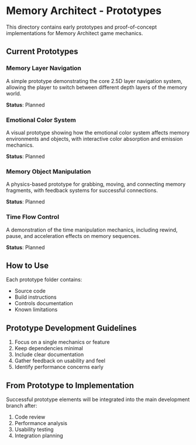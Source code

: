 # Memory Architect - Prototypes

This directory contains early prototypes and proof-of-concept implementations for Memory Architect game mechanics.

## Current Prototypes

### Memory Layer Navigation

A simple prototype demonstrating the core 2.5D layer navigation system, allowing the player to switch between different depth layers of the memory world.

**Status**: Planned

### Emotional Color System

A visual prototype showing how the emotional color system affects memory environments and objects, with interactive color absorption and emission mechanics.

**Status**: Planned

### Memory Object Manipulation

A physics-based prototype for grabbing, moving, and connecting memory fragments, with feedback systems for successful connections.

**Status**: Planned

### Time Flow Control

A demonstration of the time manipulation mechanics, including rewind, pause, and acceleration effects on memory sequences.

**Status**: Planned

## How to Use

Each prototype folder contains:

- Source code
- Build instructions
- Controls documentation
- Known limitations

## Prototype Development Guidelines

1. Focus on a single mechanics or feature
2. Keep dependencies minimal
3. Include clear documentation
4. Gather feedback on usability and feel
5. Identify performance concerns early

## From Prototype to Implementation

Successful prototype elements will be integrated into the main development branch after:

1. Code review
2. Performance analysis
3. Usability testing
4. Integration planning
